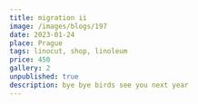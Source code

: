 ```yaml
---
title: migration ii
image: /images/blogs/197
date: 2023-01-24
place: Prague
tags: linocut, shop, linoleum
price: 450
gallery: 2
unpublished: true
description: bye bye birds see you next year
---
```


